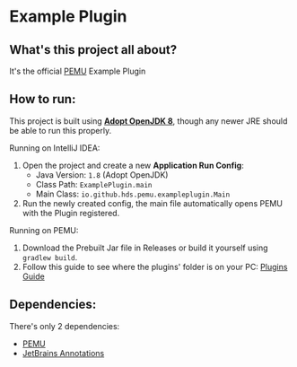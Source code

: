 # Example Plugin

## What's this project all about?

It's the official [PEMU](https://github.com/hds536jhmk/ProcessorEmulator) Example Plugin

## How to run:

This project is built using [**Adopt OpenJDK 8**](https://adoptopenjdk.net/?variant=openjdk8&jvmVariant=hotspot),
though any newer JRE should be able to run this properly.

Running on IntelliJ IDEA:
 1. Open the project and create a new **Application Run Config**:
    - Java Version: `1.8` (Adopt OpenJDK)
    - Class Path: `ExamplePlugin.main`
    - Main Class: `io.github.hds.pemu.exampleplugin.Main`
 2. Run the newly created config, the main file automatically opens PEMU with the Plugin registered.

Running on PEMU:
 1. Download the Prebuilt Jar file in Releases or build it yourself using `gradlew build`.
 2. Follow this guide to see where the plugins' folder is on your PC: [Plugins Guide](https://github.com/hds536jhmk/ProcessorEmulator/blob/master/plugins/README.md)

## Dependencies:

There's only 2 dependencies:
 - [PEMU](https://github.com/hds536jhmk/ProcessorEmulator)
 - [JetBrains Annotations](https://github.com/JetBrains/java-annotations)
